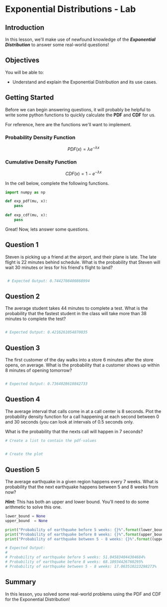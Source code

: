 
# Exponential Distributions - Lab

## Introduction

In this lesson, we'll make use of newfound knowledge of the **_Exponential Distribution_** to answer some real-world questions!

## Objectives

You will be able to:

* Understand and explain the Exponential Distribution and its use cases.

## Getting Started

Before we can begin answering questions, it will probably be helpful to write some python functions to quickly calculate the **PDF** and **CDF** for us.  

For reference, here are the functions we'll want to implement.

### Probability Density Function

$$PDF(x) = \lambda e^{- \lambda x}$$

###   Cumulative Density Function

$$CDF(x) = 1 - e^{- \lambda x}$$

In the cell below, complete the following functions.


```python
import numpy as np

def exp_pdf(mu, x):
    pass
    
def exp_cdf(mu, x):
    pass
```

Great! Now, lets answer some questions.

## Question 1 

Steven is picking up a friend at the airport, and their plane is late. The late flight is 22 minutes behind schedule.  What is the probability that Steven will wait 30 minutes or less for his friend's flight to land?


```python

 # Expected Output: 0.7442708400868994
```

## Question 2

The average student takes 44 minutes to complete a test.  What is the probability that the fastest student in the class will take more than 38 minutes to complete the test?


```python

# Expected Output: 0.4216261054870035
```

## Question 3

The first customer of the day walks into a store 6 minutes after the store opens, on average.  What is the probability that a customer shows up within 8 minutes of opening tomorrow?


```python

# Expected Output: 0.7364028618842733
```

## Question 4

The average interval that calls come in at a call center is 8 seconds. Plot the probability density function for a call happening at each second between 0 and 30 seconds (you can look at intervals of 0.5 seconds only.


What is the probability that the nexts call will happen in 7 seconds?


```python
# Create a list to contain the pdf-values

    
# Create the plot


```

## Question 5

The average earthquake in a given region happens every 7 weeks.  What is probability that the next earthquake happens between 5 and 8 weeks from now?

**_Hint:_** This has both an upper and lower bound.  You'll need to do some arithmetic to solve this one. 


```python
lower_bound = None
upper_bound  = None

print("Probability of earthquake before 5 weeks: {}%".format(lower_bound * 100))
print("Probability of earthquake before 8 weeks: {}%".format(upper_bound * 100))
print("Probability of earthquake between 5 - 8 weeks: {}%".format((upper_bound - lower_bound) * 100))

# Expected Output: 
# 
# Probability of earthquake before 5 weeks: 51.045834044304684%
# Probability of earthquake before 8 weeks: 68.10934426760295%
# Probability of earthquake between 5 - 8 weeks: 17.063510223298273%
```

## Summary

In this lesson, you solved some real-world problems using the PDF and CDF for the Exponential Distribution!
